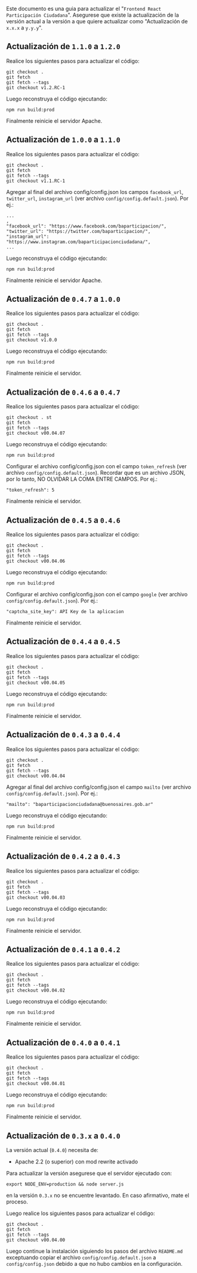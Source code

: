 Este documento es una guia para actualizar el "`Frontend React Participación Ciudadana`". Asegurese que existe la actualización de la versión actual a la versión a que quiere actualizar como "Actualización de `x.x.x` a `y.y.y`".

## Actualización de `1.1.0` a `1.2.0`

Realice los siguientes pasos para actualizar el código:

    git checkout .
    git fetch
    git fetch --tags
    git checkout v1.2.RC-1

Luego reconstruya el código ejecutando:

    npm run build:prod

Finalmente reinicie el servidor Apache.

## Actualización de `1.0.0` a `1.1.0`

Realice los siguientes pasos para actualizar el código:

    git checkout .
    git fetch
    git fetch --tags
    git checkout v1.1.RC-1

Agregar al final del archivo config/config.json los campos `facebook_url`, `twitter_url`, `instagram_url` (ver archivo `config/config.default.json`). Por ej.: 

    ...
    ,
    "facebook_url": "https://www.facebook.com/baparticipacion/",
    "twitter_url": "https://twitter.com/baparticipacion/",
    "instagram_url": "https://www.instagram.com/baparticipacionciudadana/",
    ...

Luego reconstruya el código ejecutando:

    npm run build:prod

Finalmente reinicie el servidor Apache.

## Actualización de `0.4.7` a `1.0.0`

Realice los siguientes pasos para actualizar el código:

    git checkout .
    git fetch
    git fetch --tags
    git checkout v1.0.0

Luego reconstruya el código ejecutando:

    npm run build:prod

Finalmente reinicie el servidor.

## Actualización de `0.4.6` a `0.4.7`

Realice los siguientes pasos para actualizar el código:

    git checkout . st
    git fetch
    git fetch --tags
    git checkout v00.04.07

Luego reconstruya el código ejecutando:

    npm run build:prod

Configurar el archivo config/config.json con el campo `token_refresh` (ver archivo `config/config.default.json`). Recordar que es un archivo JSON, por lo tanto, NO OLVIDAR LA COMA ENTRE CAMPOS. Por ej.:

    "token_refresh": 5

Finalmente reinicie el servidor.

## Actualización de `0.4.5` a `0.4.6`

Realice los siguientes pasos para actualizar el código:

    git checkout .
    git fetch
    git fetch --tags
    git checkout v00.04.06

Luego reconstruya el código ejecutando:

    npm run build:prod

Configurar el archivo config/config.json con el campo `google` (ver archivo `config/config.default.json`). Por ej.:

    "captcha_site_key": API Key de la aplicacion

Finalmente reinicie el servidor.

## Actualización de `0.4.4` a `0.4.5`

Realice los siguientes pasos para actualizar el código:

    git checkout .
    git fetch
    git fetch --tags
    git checkout v00.04.05

Luego reconstruya el código ejecutando:

    npm run build:prod

Finalmente reinicie el servidor.

## Actualización de `0.4.3` a `0.4.4`

Realice los siguientes pasos para actualizar el código:

    git checkout .
    git fetch
    git fetch --tags
    git checkout v00.04.04

Agregar al final del archivo config/config.json el campo `mailto` (ver archivo `config/config.default.json`). Por ej.:

    "mailto": "baparticipacionciudadana@buenosaires.gob.ar"

Luego reconstruya el código ejecutando:

    npm run build:prod

Finalmente reinicie el servidor.

## Actualización de `0.4.2` a `0.4.3`

Realice los siguientes pasos para actualizar el código:

    git checkout .
    git fetch
    git fetch --tags
    git checkout v00.04.03

Luego reconstruya el código ejecutando:

	npm run build:prod

Finalmente reinicie el servidor.

## Actualización de `0.4.1` a `0.4.2`

Realice los siguientes pasos para actualizar el código:

    git checkout .
    git fetch
    git fetch --tags
    git checkout v00.04.02

Luego reconstruya el código ejecutando:

	npm run build:prod

Finalmente reinicie el servidor.

## Actualización de `0.4.0` a `0.4.1`

Realice los siguientes pasos para actualizar el código:

    git checkout .
    git fetch
    git fetch --tags
    git checkout v00.04.01

Luego reconstruya el código ejecutando:

	npm run build:prod

Finalmente reinicie el servidor.

## Actualización de `0.3.x` a `0.4.0`

La versión actual (`0.4.0`) necesita de:
* Apache 2.2 (o superior) con mod rewrite activado

Para actualizar la versión asegurese que el servidor ejecutado con:

    export NODE_ENV=production && node server.js

en la versión `0.3.x` no se encuentre levantado. En caso afirmativo, mate el proceso.

Luego realice los siguientes pasos para actualizar el código:

    git checkout .
    git fetch
    git fetch --tags
    git checkout v00.04.00

Luego continue la instalación siguiendo los pasos del archivo `README.md` exceptuando copiar el archivo `config/config.default.json` a `config/config.json` debido a que no hubo cambios en la configuración.

